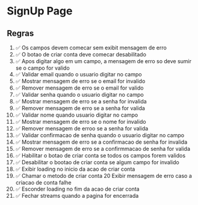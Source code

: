 # SignUp Page

## Regras

1. ✅ Os campos devem comecar sem exibit mensagem de erro
2. ✅ O botao de criar conta deve comecar desabilitado
3. ✅ Apos digitar algo em um campo, a mensagem de erro so deve sumir se o campo for valido
4. ✅ Validar email quando o usuario digitar no campo
5. ✅ Mostrar mensagem de erro se o email for invalido
6. ✅ Remover mensagem de erro se o email for valido
7. ✅ Validar senha quando o usuario digitar no campo
8. ✅ Mostrar mensagem de erro se a senha for invalida
9. ✅ Remover mensagem de erro se a senha for valida
10. ✅ Validar nome quando usuario digitar no campo
11. ✅ Mostrar mensagem de erro se o nome for invalido
12. ✅ Remover mensagem de erroo se a senha for valida
13. ✅ Validar confirmacao de senha quando o usuario digitar no campo
14. ✅ Mostrar mensagem de erro se a confirmacao de senha for invalida
15. ✅ Remover mensagem de erro se a confirmmacao de senha for valida
16. ✅  Habilitar o botao de criar conta se todos os campos forem validos
17. ✅ Desabilitar o bootao de criar conta se algum campo for invalido
18. ✅ Exibir loading no inicio da acao de criar conta
19. ✅ Chamar o metodo de criar conta 
20 Exibir mensagem de erro caso a criacao de conta falhe
21. ✅ Esconder loading no fim da acao de criar conta
22. ✅ Fechar streams quando a pagina for encerrada